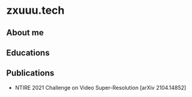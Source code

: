 # zxuuu.tech

## About me
<Aboutme>
</Aboutme>

## Educations

## Publications

- NTIRE 2021 Challenge on Video Super-Resolution [arXiv 2104.14852]